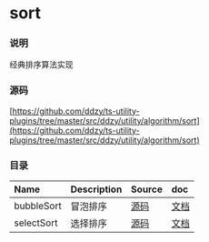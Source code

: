 # sort

### 说明

经典排序算法实现

### 源码

[https://github.com/ddzy/ts-utility-plugins/tree/master/src/ddzy/utility/algorithm/sort](https://github.com/ddzy/ts-utility-plugins/tree/master/src/ddzy/utility/algorithm/sort)

### 目录

| Name | Description | Source | doc |
| :--- | :--- | :--- | :--- |
| bubbleSort | 冒泡排序 | [源码](https://github.com/ddzy/ts-utility-plugins/tree/master/src/ddzy/utility/algorithm/sort/bubble-sort) | [文档](bubble-sort.md) |
| selectSort | 选择排序 | [源码](https://github.com/ddzy/ts-utility-plugins/tree/master/src/ddzy/utility/algorithm/sort/select-sort) | [文档](select-sort.md) |

